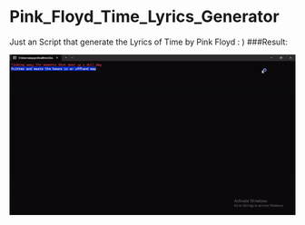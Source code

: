 # Pink_Floyd_Time_Lyrics_Generator
Just an Script that generate the Lyrics of Time by Pink Floyd : )
###Result:

<img src="VdeosemttuloFeitocomoClipchamp-ezgif.com-video-to-gif-converter.gif">
